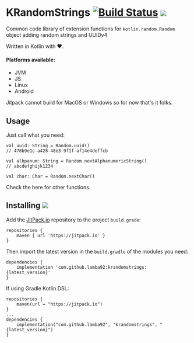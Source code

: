 # KRandomStrings [![Build Status](https://travis-ci.org/lamba92/KRandomStrings.svg?branch=master)](https://travis-ci.org/lamba92/KRandomStrings) [![](https://jitpack.io/v/lamba92/krandomstrings.svg)](https://jitpack.io/#lamba92/krandomstrings)

Common code library of extension functions for `kotlin.random.Random` object adding random strings and UUIDv4

Written in Kotlin with ❤️.

#### Platforms available:
 - JVM
 - JS
 - Linux
 - Android
 
Jitpack cannot build for MacOS or Windows so for now that's it folks.

## Usage

Just call what you need:

```
val uuid: String = Random.uuid()
// 478b9e1c-a428-48e3-9f1f-af14e4deffcb

val alhpanum: String = Random.nextAlphanumericString()
// abcdefghijk1234

val char: Char = Random.nextChar()
```

Check the here for other functions.


## Installing [![](https://jitpack.io/v/lamba92/krandomstrings.svg)](https://jitpack.io/#lamba92/krandomstrings)

Add the [JitPack.io](http://jitpack.io) repository to the project `build.grade`:
```
repositories {
    maven { url 'https://jitpack.io' }
}
```

Then import the latest version in the `build.gradle` of the modules you need:

```
dependencies {
    implementation 'com.github.lamba92:krandomstrings:{latest_version}'
}
```

If using Gradle Kotlin DSL:
```
repositories {
    maven(url = "https://jitpack.io")
}
...
dependencies {
    implementation("com.github.lamba92", "krandomstrings", "{latest_version}")
}

